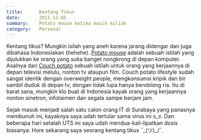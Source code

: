 ```yaml
---
title:      Kentang Tikus
date:       2011-11-05
summary:    Potato mouse ketika masih kuliah
category:   Personal
---
```


Kentang tikus? Mungkin isilah yang aneh karena jarang didengar dan juga dibahasa Indonesiakan (hehehe). [Potato mouse](http://whatis.techtarget.com/definition/mouse-potato) adalah sebuah istilah yang dijulukkan ke orang yang suka banget nongkrong di depan komputer. Asalnya dari [Couch potato](https://en.wikipedia.org/wiki/Sedentary_lifestyle) sebuah istilah untuk orang yang kerjaannya di depan televisi melulu, nonton tv ataupun film. Couch potato lifestyle sudah sangat identik dengan overweight people, mengkonsumsi kripik dan bir sambil duduk di depan tv, dengan tidak lupa hanya beroblong ria. Itu di barat sana, mungkin klo buat di Indonesia kayak orang yang kerjaannya nonton sinetron, infotaimen dan segala sampe berjam jam.

Sejak masuk menjadi salah satu calon orang IT di Surabaya yang panasnya membunuh ini, kayaknya saya udah tertular sama virus ini ಠ_ಠ. Dan beberapa hari setalah UTS ini saya udah mendua-kali-lipatkan dosis biasanya. Hore sekarang saya seorang kentang tikus ¯\_(ツ)_/¯.
